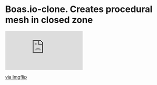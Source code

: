 # Boas.io-clone. Creates procedural mesh in closed zone

<div style="width:246px;max-width:100%;"><div style="height:0;padding-bottom:50%;position:relative;"><iframe width="246" height="123" style="position:absolute;top:0;left:0;width:100%;height:100%;" frameBorder="0" src="https://imgflip.com/embed/60oxcu"></iframe></div><p><a href="https://imgflip.com/gif/60oxcu">via Imgflip</a></p></div>

